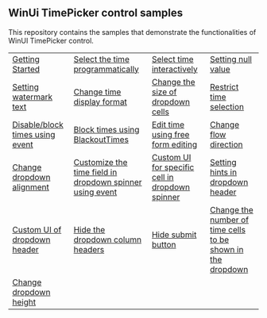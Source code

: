 ## WinUi TimePicker control samples
This repository contains the samples that demonstrate the functionalities of WinUI TimePicker control.

<table>
 <tr>
  <td><a href="Samples/Getting_Started">Getting Started</a></td>
  <td><a href="Samples/ViewAndItemCustomization">Select the time programmatically</a></td>
  <td><a href="Samples/Getting_Started">Select time interactively</a></td>
  <td><a href="Samples/TimeRestriction">Setting null value</a></td>
 </tr>
 <tr>
  <td><a href="Samples/TimeRestriction">Setting watermark text</a></td>
  <td><a href="Samples/TimeRestriction">Change time display format</a></td>  
  <td><a href="Samples/ViewAndItemCustomization">Change the size of dropdown cells</a></td>
  <td><a href="Samples/TimeRestriction">Restrict time selection</a></td>
 </tr>
 <tr>
  <td><a href="Samples/TimeRestriction">Disable/block times using event</a></td>
  <td><a href="Samples/ViewAndItemCustomization">Block times using BlackoutTimes</a></td>
  <td><a href="Samples/TimeRestriction">Edit time using free form editing</a></td>
  <td><a href="Samples/ViewAndItemCustomization">Change flow direction</a></td>
 </tr>
 <tr>
  <td><a href="Samples/ViewAndItemCustomization">Change dropdown alignment</a></td>
  <td><a href="Samples/TimeFieldPrepared">Customize the time field in dropdown spinner using event</a></td>
  <td><a href="Samples/CustomUI">Custom UI for specific cell in dropdown spinner</a></td>
  <td><a href="Samples/ViewAndItemCustomization">Setting hints in dropdown header</a></td>
 </tr>
 <tr>
  <td><a href="Samples/CustomUI">Custom UI of dropdown header</a></td>
  <td><a href="Samples/ViewAndItemCustomization">Hide the dropdown column headers</a></td>
  <td><a href="Samples/ViewAndItemCustomization">Hide submit button</a></td>
  <td><a href="Samples/TimeRestriction">Change the number of time cells to be shown in the dropdown</a></td>
 </tr>
 <tr>
  <td><a href="Samples/ViewAndItemCustomization">Change dropdown height</a></td>
 </tr>
</table>
